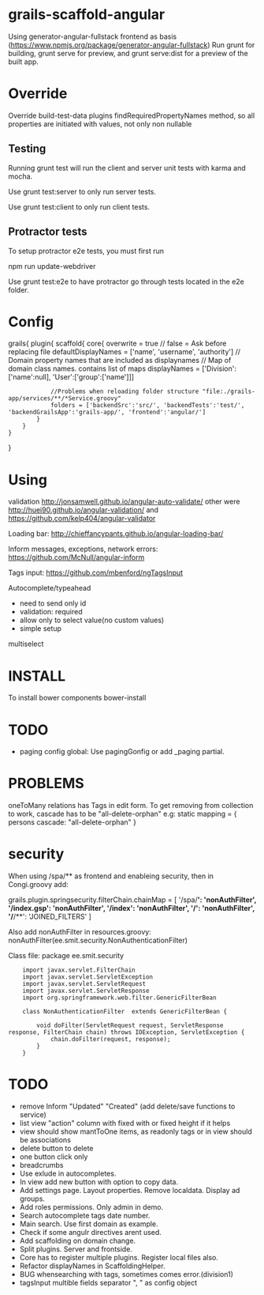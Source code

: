 grails-scaffold-angular
=======================

Using generator-angular-fullstack frontend as basis (https://www.npmjs.org/package/generator-angular-fullstack)
Run 
grunt for building, 
grunt serve for preview, and 
grunt serve:dist for a preview of the built app.

Override
=====
Override build-test-data plugins findRequiredPropertyNames method, so all properties are initiated with values, not only non nullable

Testing
-------------
Running grunt test will run the client and server unit tests with karma and mocha.

Use grunt test:server to only run server tests.

Use grunt test:client to only run client tests.

Protractor tests
-------------
To setup protractor e2e tests, you must first run

npm run update-webdriver

Use grunt test:e2e to have protractor go through tests located in the e2e folder.


Config
====
grails{
	plugin{
		scaffold{
			core{
				overwrite = true // false = Ask before replacing file
				defaultDisplayNames = ['name', 'username', 'authority'] // Domain property names that are included as displaynames
				// Map of domain class names. contains list of maps
				displayNames = ['Division':['name':null], 'User':['group':['name']]]
				
				//Problems when reloading folder structure "file:./grails-app/services/**/*Service.groovy"
				folders = ['backendSrc':'src/', 'backendTests':'test/', 'backendGrailsApp':'grails-app/', 'frontend':'angular/']
			}
		}
	}
}



Using
=====

validation
http://jonsamwell.github.io/angular-auto-validate/
other were http://huei90.github.io/angular-validation/ and https://github.com/kelp404/angular-validator

Loading bar: http://chieffancypants.github.io/angular-loading-bar/

Inform messages, exceptions, network errors: https://github.com/McNull/angular-inform

Tags input: https://github.com/mbenford/ngTagsInput

Autocomplete/typeahead
* need to send only id
* validation: required
* allow only to select value(no custom values)
* simple setup

multiselect

INSTALL
====
To install  bower components
bower-install

TODO
====
* paging config global: Use pagingGonfig or add _paging partial.


PROBLEMS
====
oneToMany relations has Tags in edit form. To get removing from collection to work, cascade has to be "all-delete-orphan"
e.g:
static mapping = {
	persons cascade: "all-delete-orphan"
}	

security
===

When using /spa/** as frontend and enableing security, then in Congi.groovy add:

grails.plugin.springsecurity.filterChain.chainMap = [
	'/spa/**': 'nonAuthFilter',
	'/index.gsp': 'nonAuthFilter',
	'/index': 'nonAuthFilter',
	'/': 'nonAuthFilter',
	'/**/**': 'JOINED_FILTERS'
]

Also add nonAuthFilter in  resources.groovy:
nonAuthFilter(ee.smit.security.NonAuthenticationFilter)


Class file:
		package ee.smit.security
		
		import javax.servlet.FilterChain
		import javax.servlet.ServletException
		import javax.servlet.ServletRequest
		import javax.servlet.ServletResponse
		import org.springframework.web.filter.GenericFilterBean
		
		class NonAuthenticationFilter  extends GenericFilterBean {
		
		    void doFilter(ServletRequest request, ServletResponse response, FilterChain chain) throws IOException, ServletException {
		        chain.doFilter(request, response);
		    }
		}
		
		
TODO
=====

* remove Inform "Updated" "Created" (add delete/save functions to service)
* list view "action" column with fixed with or fixed height if it helps
* view should show mantToOne items, as readonly tags or  in view should be associations
* delete button to delete
* one button click only
* breadcrumbs
* Use exlude in autocompletes.
* In view add new button with option to copy data.
* Add settings page. Layout properties. Remove localdata. Display ad groups.
* Add roles permissions. Only admin in demo.
* Search autocomplete tags date number.
* Main search. Use first domain as example.
* Check if some angulr directives arent used.
* Add scaffolding on domain change.
* Split plugins. Server and frontside.
* Core has to register multiple plugins. Register local files also.
* Refactor displayNames in ScaffoldingHelper.
* BUG whensearching with tags, sometimes comes error.(division1)
* tagsInput multible fields separator ", " as config object
